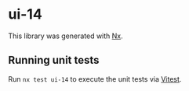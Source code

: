 # ui-14

This library was generated with [Nx](https://nx.dev).

## Running unit tests

Run `nx test ui-14` to execute the unit tests via [Vitest](https://vitest.dev/).
